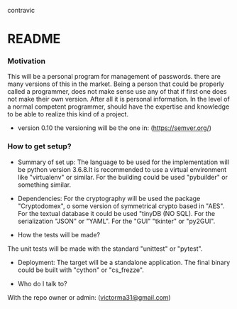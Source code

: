 contravic
# README #

### Motivation ###
This will be a personal program for management of passwords. there are many versions of this in the market. Being a person that could be properly called a programmer, does not make sense use any of that if first one does not make their own version. After all it is personal information. In the level of a normal competent programmer, should have the expertise and knowledge to be able to realize this kind of a project.

* version 0.10
the versioning will be the one in:
(https://semver.org/)

### How to get setup? ###

* Summary of set up:
The language to be used for the implementation will be python version 3.6.8.It is recommended to use a virtual environment like "virtualenv" or similar.
For the building could be used "pybuilder" or something similar.

* Dependencies:
For the cryptography will be used the package "Cryptodomex", o some version of symmetrical crypto based in "AES". For the textual database it could be used "tinyDB (NO SQL). For the serialization "JSON" or "YAML". For the "GUI" "tkinter" or "py2GUI".

* How the tests will be made?

The unit tests will be made with the standard "unittest" or "pytest".

* Deployment:
The target will be a standalone application. The final binary could be built with "cython" or "cs_frezze".

* Who do I talk to?

With the repo owner or admin:
(victorma31@gmail.com)
